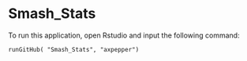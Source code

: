 # Smash_Stats

To run this application, open Rstudio and input the following command:

    runGitHub( "Smash_Stats", "axpepper") 
